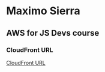 

# Maximo Sierra

## AWS for JS Devs course
### CloudFront URL
[CloudFront URL](d2ke9m5y0xui9u.cloudfront.net/)

